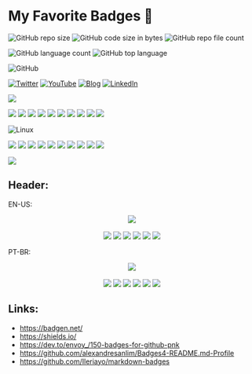 # My Favorite Badges :purple_heart:

![GitHub repo size](https://img.shields.io/github/repo-size/melchisedech333/favorite-badges)
![GitHub code size in bytes](https://img.shields.io/github/languages/code-size/melchisedech333/favorite-badges)
![GitHub repo file count](https://img.shields.io/github/directory-file-count/melchisedech333/favorite-badges)

![GitHub language count](https://img.shields.io/github/languages/count/melchisedech333/favorite-badges?color=%23f34b7d)
![GitHub top language](https://img.shields.io/github/languages/top/melchisedech333/favorite-badges?color=%23f34b7d)

![GitHub](https://img.shields.io/github/license/melchisedech333/favorite-badges)

[![Twitter](https://img.shields.io/badge/Twitter-2aa9e0?style=for-the-badge&logo=twitter&logoColor=white)](https://twitter.com/Melchisedech333)
[![YouTube](https://img.shields.io/badge/YouTube-FF0000?style=for-the-badge&logo=youtube&logoColor=white)](https://www.youtube.com/channel/UC4Sh4wxncr5arnydpUfWPKw)
[![Blog](https://img.shields.io/badge/Blog-444444?style=for-the-badge&logo=github&logoColor=white)](https://melchisedech333.github.io/)
[![LinkedIn](https://img.shields.io/badge/LinkedIn-0077B5?style=for-the-badge&logo=linkedin&logoColor=white)](https://www.linkedin.com/in/melchisedech-rex-724152235/)

<img src="https://badgen.net/badge/love level/7 of 10/purple" >

![](https://badgen.net/badge/test1/test2/purple)
![](https://badgen.net/badge/color/blue/blue)
![](https://badgen.net/badge/color/cyan/cyan)
![](https://badgen.net/badge/color/green/green)
![](https://badgen.net/badge/color/yellow/yellow)
![](https://badgen.net/badge/color/orange/orange)
![](https://badgen.net/badge/color/red/red)
![](https://badgen.net/badge/color/pink/pink)
![](https://badgen.net/badge/color/grey/grey)
![](https://badgen.net/badge/color/black/black)

![Linux](https://img.shields.io/badge/Linux-FCC624?style=for-the-badge&logo=linux&logoColor=black)

![](https://img.shields.io/badge/Sass-CC6699?style=for-the-badge&logo=sass&logoColor=white)
![](https://img.shields.io/badge/CSS3-1572B6?style=for-the-badge&logo=css3&logoColor=white)
![](https://img.shields.io/badge/JavaScript-F7DF1E?style=for-the-badge&logo=javascript&logoColor=black)
![](https://img.shields.io/badge/JavaScript-323330?style=for-the-badge&logo=javascript&logoColor=F7DF1E)
![](https://img.shields.io/badge/TypeScript-007ACC?style=for-the-badge&logo=typescript&logoColor=white)
![](https://img.shields.io/badge/HTML5-E34F26?style=for-the-badge&logo=html5&logoColor=white)
![](https://img.shields.io/badge/C-00599C?style=for-the-badge&logo=c&logoColor=white)
![](https://img.shields.io/badge/C%2B%2B-00599C?style=for-the-badge&logo=c%2B%2B&logoColor=white)
![](https://img.shields.io/badge/PHP-777BB4?style=for-the-badge&logo=php&logoColor=white)
![](https://img.shields.io/badge/jQuery-0769AD?style=for-the-badge&logo=jquery&logoColor=white)

![](https://img.shields.io/badge/sponsor-30363D?style=for-the-badge&logo=GitHub-Sponsors&logoColor=#white)

## Header:

EN-US:

<p align="center">
    <a href="https://github.com/sponsors/melchisedech333"><img src="https://img.shields.io/badge/sponsor-30363D?style=for-the-badge&logo=GitHub-Sponsors&logoColor=#white" ></a>
    <br><br>
    <img src="https://badgen.net/badge/love level/7 of 10/purple" >
    <img src="https://img.shields.io/github/languages/count/melchisedech333/lex-yacc-experiments?color=%23f34b7d" >
    <img src="https://img.shields.io/github/languages/top/melchisedech333/lex-yacc-experiments?color=%23f34b7d" >
    <img src="https://img.shields.io/github/directory-file-count/melchisedech333/lex-yacc-experiments" >
    <img src="https://img.shields.io/github/repo-size/melchisedech333/lex-yacc-experiments" >
    <img src="https://img.shields.io/github/license/melchisedech333/lex-yacc-experiments" >
</p>

PT-BR:

<p align="center">
    <a href="https://github.com/sponsors/melchisedech333"><img src="https://img.shields.io/badge/patrocinar-30363D?style=for-the-badge&logo=GitHub-Sponsors&logoColor=#white" ></a>
    <br><br>
    <img src="https://badgen.net/badge/nível de amor/7 de 10/purple" >
    <img src="https://img.shields.io/github/languages/count/melchisedech333/lex-yacc-experiments?color=%23f34b7d&label=linguagens" >
    <img src="https://img.shields.io/github/languages/top/melchisedech333/lex-yacc-experiments?color=%23f34b7d" >
    <img src="https://img.shields.io/github/directory-file-count/melchisedech333/lex-yacc-experiments?label=arquivos" >
    <img src="https://img.shields.io/github/repo-size/melchisedech333/lex-yacc-experiments?label=tamanho repo" >
    <img src="https://img.shields.io/github/license/melchisedech333/lex-yacc-experiments?label=licen%C3%A7a" >
</p>

## Links:

- https://badgen.net/
- https://shields.io/
- https://dev.to/envoy_/150-badges-for-github-pnk
- https://github.com/alexandresanlim/Badges4-README.md-Profile
- https://github.com/Ileriayo/markdown-badges


